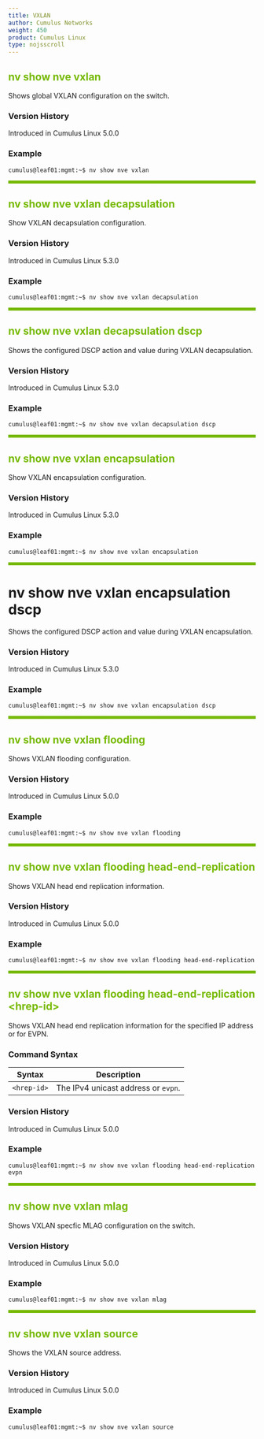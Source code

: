 ```yaml
---
title: VXLAN
author: Cumulus Networks
weight: 450
product: Cumulus Linux
type: nojsscroll
---
```

<style>
h { color: RGB(118,185,0)}
</style>
## <h>nv show nve vxlan</h>

Shows global VXLAN configuration on the switch.

### Version History

Introduced in Cumulus Linux 5.0.0

### Example

```
cumulus@leaf01:mgmt:~$ nv show nve vxlan
```

<HR STYLE="BORDER: DASHED RGB(118,185,0) 0.5PX;BACKGROUND-COLOR: RGB(118,185,0);HEIGHT: 4.0PX;"/>

## <h>nv show nve vxlan decapsulation

Show VXLAN decapsulation configuration.

### Version History

Introduced in Cumulus Linux 5.3.0

### Example

```
cumulus@leaf01:mgmt:~$ nv show nve vxlan decapsulation
```

<HR STYLE="BORDER: DASHED RGB(118,185,0) 0.5PX;BACKGROUND-COLOR: RGB(118,185,0);HEIGHT: 4.0PX;"/>

## <h>nv show nve vxlan decapsulation dscp</h>

Shows the configured DSCP action and value during VXLAN decapsulation.

### Version History

Introduced in Cumulus Linux 5.3.0

### Example

```
cumulus@leaf01:mgmt:~$ nv show nve vxlan decapsulation dscp
```

<HR STYLE="BORDER: DASHED RGB(118,185,0) 0.5PX;BACKGROUND-COLOR: RGB(118,185,0);HEIGHT: 4.0PX;"/>

## <h>nv show nve vxlan encapsulation

Show VXLAN encapsulation configuration.

### Version History

Introduced in Cumulus Linux 5.3.0

### Example

```
cumulus@leaf01:mgmt:~$ nv show nve vxlan encapsulation
```

<HR STYLE="BORDER: DASHED RGB(118,185,0) 0.5PX;BACKGROUND-COLOR: RGB(118,185,0);HEIGHT: 4.0PX;"/>

# nv show nve vxlan encapsulation dscp</h>

Shows the configured DSCP action and value during VXLAN encapsulation.

### Version History

Introduced in Cumulus Linux 5.3.0

### Example

```
cumulus@leaf01:mgmt:~$ nv show nve vxlan encapsulation dscp
```

<HR STYLE="BORDER: DASHED RGB(118,185,0) 0.5PX;BACKGROUND-COLOR: RGB(118,185,0);HEIGHT: 4.0PX;"/>

## <h>nv show nve vxlan flooding</h>

Shows VXLAN flooding configuration.

### Version History

Introduced in Cumulus Linux 5.0.0

### Example

```
cumulus@leaf01:mgmt:~$ nv show nve vxlan flooding
```

<HR STYLE="BORDER: DASHED RGB(118,185,0) 0.5PX;BACKGROUND-COLOR: RGB(118,185,0);HEIGHT: 4.0PX;"/>

## <h>nv show nve vxlan flooding head-end-replication</h>

Shows VXLAN head end replication information.

### Version History

Introduced in Cumulus Linux 5.0.0

### Example

```
cumulus@leaf01:mgmt:~$ nv show nve vxlan flooding head-end-replication
```

<HR STYLE="BORDER: DASHED RGB(118,185,0) 0.5PX;BACKGROUND-COLOR: RGB(118,185,0);HEIGHT: 4.0PX;"/>

## <h>nv show nve vxlan flooding head-end-replication \<hrep-id\></h>

Shows VXLAN head end replication information for the specified IP address or for EVPN.

### Command Syntax

| Syntax |  Description   |
| --------- | -------------- |
| `<hrep-id>` | The IPv4 unicast address or `evpn`. |

### Version History

Introduced in Cumulus Linux 5.0.0

### Example

```
cumulus@leaf01:mgmt:~$ nv show nve vxlan flooding head-end-replication evpn
```

<HR STYLE="BORDER: DASHED RGB(118,185,0) 0.5PX;BACKGROUND-COLOR: RGB(118,185,0);HEIGHT: 4.0PX;"/>

## <h>nv show nve vxlan mlag</h>

Shows VXLAN specfic MLAG configuration on the switch.

### Version History

Introduced in Cumulus Linux 5.0.0

### Example

```
cumulus@leaf01:mgmt:~$ nv show nve vxlan mlag
```

<HR STYLE="BORDER: DASHED RGB(118,185,0) 0.5PX;BACKGROUND-COLOR: RGB(118,185,0);HEIGHT: 4.0PX;"/>

## <h>nv show nve vxlan source</h>

Shows the VXLAN source address.

### Version History

Introduced in Cumulus Linux 5.0.0

### Example

```
cumulus@leaf01:mgmt:~$ nv show nve vxlan source
```
